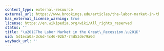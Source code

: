 ```yaml
---
content_type: external-resource
external_url: https://www.brookings.edu/articles/the-labor-market-in-the-great-recession/
has_external_license_warning: true
license: https://en.wikipedia.org/wiki/All_rights_reserved
status: ''
title: "\u201CThe Labor Market in the Great\_Recession.\u201D"
uid: 5d1eca0a-3c6d-4c46-92b7-74d53de79a0d
wayback_url: ''
---
```


